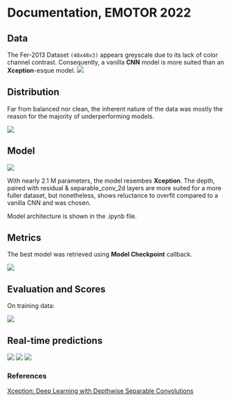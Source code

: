 # Documentation, EMOTOR 2022

## Data

The Fer-2013 Dataset ```(48x48x3)``` appears greyscale due to its lack of color channel contrast.
Consequently, a vanilla __CNN__ model is more suited than an **Xception**-esque model.
<img src="images/samples.png" >

## Distribution

Far from balanced nor clean, the inherent nature of the data was mostly 
the reason for the majority of underperforming models.

<img src="images/distribution.png" >

## Model
<img src="images/params.png" >

With nearly 2.1 M parameters, the model resembes **Xception**.
The depth, paired with residual & separable_conv_2d layers are more suited for a more fuller dataset, but nonetheless, shows reluctance to overfit compared to a vanilla CNN and was chosen.

Model architecture is shown in the .ipynb file.

## Metrics
The best model was retrieved using __Model Checkpoint__ callback.

<img src="images/metrics.png" >


## Evaluation and Scores
On training data:

<img src="images/confmat.png" >


## Real-time predictions

<img src="images/rt1.png" >

<img src="images/rt2.png" >

<img src="images/rt3.png" >


### References
[Xception: Deep Learning with Depthwise Separable Convolutions](https://arxiv.org/abs/1610.02357 "arxiv")
